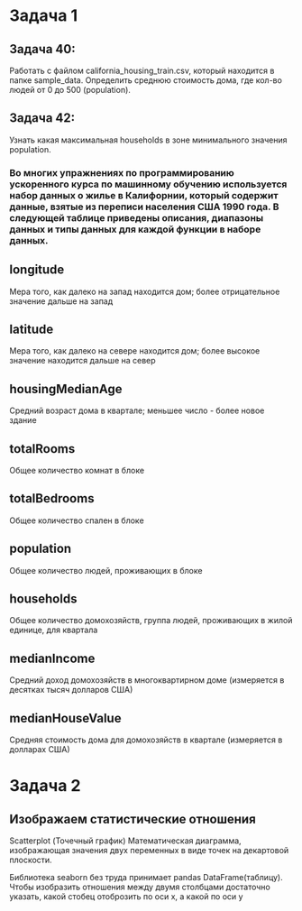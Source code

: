 # Задача 1
## Задача 40: 
Работать с файлом california_housing_train.csv, который находится в папке sample_data. Определить среднюю стоимость дома, где кол-во людей от 0 до 500 (population).

## Задача 42: 
Узнать какая максимальная households в зоне минимального значения population.



### Во многих упражнениях по программированию ускоренного курса по машинному обучению используется набор данных о жилье в Калифорнии, который содержит данные, взятые из переписи населения США 1990 года. В следующей таблице приведены описания, диапазоны данных и типы данных для каждой функции в наборе данных.

## longitude

Мера того, как далеко на запад находится дом; более отрицательное значение дальше на запад

## latitude

Мера того, как далеко на севере находится дом; более высокое значение находится дальше на север

## housingMedianAge

Средний возраст дома в квартале; меньшее число - более новое здание

## totalRooms

Общее количество комнат в блоке

## totalBedrooms

Общее количество спален в блоке

## population

Общее количество людей, проживающих в блоке

## households

Общее количество домохозяйств, группа людей, проживающих в жилой единице, для квартала

## medianIncome

Средний доход домохозяйств в многоквартирном доме (измеряется в десятках тысяч долларов США)

## medianHouseValue

Средняя стоимость дома для домохозяйств в квартале (измеряется в долларах США)

# Задача 2

## Изображаем статистические отношения

Scatterplot (Точечный график)
Математическая диаграмма, изображающая значения двух переменных в виде точек на декартовой плоскости.

Библиотека seaborn без труда принимает pandas DataFrame(таблицу). Чтобы изобразить отношения между двумя столбцами достаточно указать, какой стобец отоброзить по оси x, а какой по оси y

